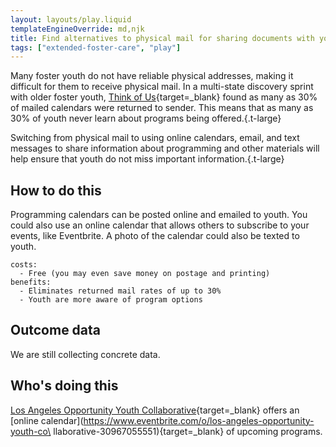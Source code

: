 ```yaml
---
layout: layouts/play.liquid
templateEngineOverride: md,njk
title: Find alternatives to physical mail for sharing documents with youth
tags: ["extended-foster-care", "play"]
---
```


Many foster youth do not have reliable physical addresses, making it difficult for them to receive physical mail. In a multi-state discovery sprint with older foster youth, [Think of Us](https://thinkof-us.org/){target=_blank} found as many as 30% of mailed calendars were returned to sender. This means that as many as 30% of youth never learn about programs being offered.{.t-large}

Switching from physical mail to using online calendars, email, and text messages to share information about programming and other materials will help ensure that youth do not miss important information.{.t-large}

## How to do this

Programming calendars can be posted online and emailed to youth. You could also use an online calendar that allows others to subscribe to your events, like Eventbrite. A photo of the calendar could also be texted to youth.

    costs:
      - Free (you may even save money on postage and printing)
    benefits:
      - Eliminates returned mail rates of up to 30%
      - Youth are more aware of program options

## Outcome data

We are still collecting concrete data.

## Who's doing this

[Los Angeles Opportunity Youth Collaborative](https://www.instagram.com/la_oyc/){target=_blank} offers an [online calendar](https://www.eventbrite.com/o/los-angeles-opportunity-youth-co\ llaborative-30967055551){target=_blank} of upcoming programs.